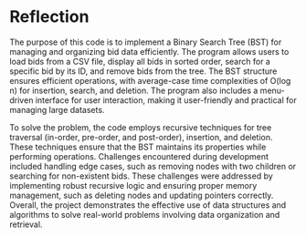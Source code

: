 # Reflection

The purpose of this code is to implement a Binary Search Tree (BST) for managing and organizing bid data efficiently. The program allows users to load bids from a CSV file, display all bids in sorted order, search for a specific bid by its ID, and remove bids from the tree. The BST structure ensures efficient operations, with average-case time complexities of O(log n) for insertion, search, and deletion. The program also includes a menu-driven interface for user interaction, making it user-friendly and practical for managing large datasets.

To solve the problem, the code employs recursive techniques for tree traversal (in-order, pre-order, and post-order), insertion, and deletion. These techniques ensure that the BST maintains its properties while performing operations. Challenges encountered during development included handling edge cases, such as removing nodes with two children or searching for non-existent bids. These challenges were addressed by implementing robust recursive logic and ensuring proper memory management, such as deleting nodes and updating pointers correctly. Overall, the project demonstrates the effective use of data structures and algorithms to solve real-world problems involving data organization and retrieval.